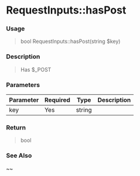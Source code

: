 
# RequestInputs::hasPost 

### Usage

> bool RequestInputs::hasPost(string $key)

### Description

> Has $_POST

### Parameters

Parameter | Required | Type | Description
------------- |------------- |------------- |------------- 
key | Yes | string |

### Return
> bool 
### See Also

~~


